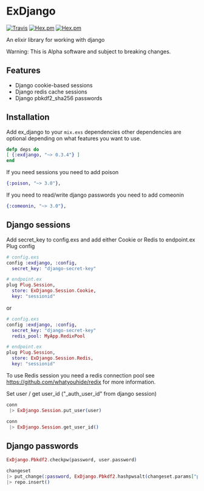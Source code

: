 # ExDjango

[![Travis](https://img.shields.io/travis/nicksanders/exdjango.svg?style=flat-square)](https://travis-ci.org/nicksanders/exdjango)
[![Hex.pm](https://img.shields.io/hexpm/v/exdjango.svg?style=flat-square)](https://hex.pm/packages/exdjango)
[![Hex.pm](https://img.shields.io/hexpm/dt/exdjango.svg?style=flat-square)](https://hex.pm/packages/exdjango)

An elixir library for working with django

Warning: This is Alpha software and subject to breaking changes.

## Features

* Django cookie-based sessions
* Django redis cache sessions
* Django pbkdf2_sha256 passwords

## Installation

Add ex_django to your `mix.exs` dependencies other dependencies are optional depending on what features you want to use.

```elixir
defp deps do
[ {:exdjango, "~> 0.3.4"} ]
end
```

If you need sessions you need to add poison

```elixir
{:poison, "~> 3.0"},
```

If you need to read/write django passwords you need to add comeonin

```elixir
{:comeonin, "~> 3.0"},
```

## Django sessions
Add secret_key to config.exs and add either Cookie or Redis to endpoint.ex Plug config

```elixir
# config.exs
config :exdjango, :config,
  secret_key: "django-secret-key"

# endpoint.ex
plug Plug.Session,
  store: ExDjango.Session.Cookie,
  key: "sessionid"
```

or

```elixir
# config.exs
config :exdjango, :config,
  secret_key: "django-secret-key"
  redis_pool: MyApp.RedixPool

# endpoint.ex
plug Plug.Session,
  store: ExDjango.Session.Redis,
  key: "sessionid"
```

To use Redis session you need a redis connection pool see https://github.com/whatyouhide/redix for more information.

Set user / get user_id ("_auth_user_id" from django session)

```elixir
conn
 |> ExDjango.Session.put_user(user)

conn
 |> ExDjango.Session.get_user_id()
```


## Django passwords

```elixir
ExDjango.Pbkdf2.checkpw(password, user.password)

changeset
|> put_change(:password, ExDjango.Pbkdf2.hashpwsalt(changeset.params["plaintext_password"]))
|> repo.insert()
```
